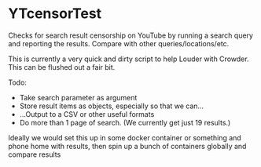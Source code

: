 # YTcensorTest
Checks for search result censorship on YouTube by running a search query and reporting the results.  Compare with other queries/locations/etc.

This is currently a very quick and dirty script to help Louder with Crowder.  This can be flushed out a fair bit.

Todo:

- Take search parameter as argument
- Store result items as objects, especially so that we can...
- ...Output to a CSV or other useful formats
- Do more than 1 page of search.  (We currently get just 19 results.)

Ideally we would set this up in some docker container or something and phone home with results, then spin up a bunch of containers globally and compare results

